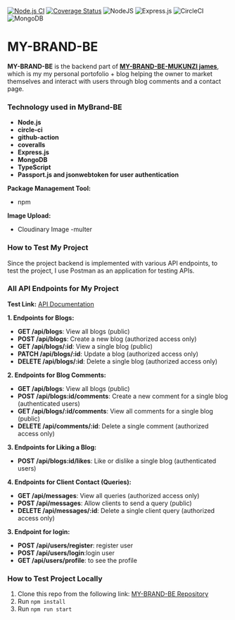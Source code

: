 [![Node.js CI](https://github.com/Mukunzijames/my-brand-BE/actions/workflows/testing.yml/badge.svg)](https://github.com/Mukunzijames/my-brand-BE/actions/workflows/testing.yml)
[![Coverage Status](https://coveralls.io/repos/github/Mukunzijames/my-brand-BE/badge.svg?branch=main)](https://coveralls.io/github/Mukunzijames/my-brand-BE?branch=main)
![NodeJS](https://img.shields.io/badge/node.js-6DA55F?style=for-the-badge&logo=node.js&logoColor=white) ![Express.js](https://img.shields.io/badge/express.js-%23404d59.svg?style=for-the-badge&logo=express&logoColor=%2361DAFB) ![CircleCI](https://img.shields.io/badge/circle%20ci-%23161616.svg?style=for-the-badge&logo=circleci&logoColor=white)
 ![MongoDB](https://img.shields.io/badge/MongoDB-%234ea94b.svg?style=for-the-badge&logo=mongodb&logoColor=white) 

# MY-BRAND-BE

**MY-BRAND-BE** is the backend part of [**MY-BRAND-BE-MUKUNZI james**](https://mukunzijames.netlify.app/.html), which is my my personal portofolio + blog helping the owner to market themselves and interact with users through blog comments and a contact page.

### Technology used in MyBrand-BE

- **Node.js**
- **circle-ci**
- **github-action**
- **coveralls**
- **Express.js**
- **MongoDB**
- **TypeScript**
- **Passport.js and jsonwebtoken for user authentication**

**Package Management Tool:**
- npm

**Image Upload:**
- Cloudinary Image
-multer

### How to Test My Project

Since the project backend is implemented with various API endpoints, to test the project, I use Postman as an application for testing APIs.

### All API Endpoints for My Project

**Test Link:** [API Documentation](https://my-brand-be-2-iaek.onrender.com/swagger/#/)

**1. Endpoints for Blogs:**

- **GET /api/blogs**: View all blogs (public)
- **POST /api/blogs**: Create a new blog (authorized access only)
- **GET /api/blogs/:id**: View a single blog (public)
- **PATCH /api/blogs/:id**: Update a blog (authorized access only)
- **DELETE /api/blogs/:id**: Delete a single blog (authorized access only)

**2. Endpoints for Blog Comments:**

- **GET /api/blogs**: View all blogs (public)
- **POST /api/blogs:id/comments**: Create a new comment for a single blog (authenticated users)
- **GET /api/blogs/:id/comments**: View all comments for a single blog (public)
- **DELETE /api/comments/:id**: Delete a single comment (authorized access only)

**3. Endpoints for Liking a Blog:**

- **POST /api/blogs:id/likes**: Like or dislike a single blog (authenticated users)

**4. Endpoints for Client Contact (Queries):**

- **GET /api/messages**: View all queries (authorized access only)
- **POST /api/messages**: Allow clients to send a query (public)
- **DELETE /api/messages/:id**: Delete a single client query (authorized access only)

**3. Endpoint for login:**

- **POST /api/users/register**: register user
- **POST /api/users/login**:login user
- **GET /api/users/profile**: to see the profile

### How to Test Project Locally

1. Clone this repo from the following link: [MY-BRAND-BE Repository](https://github.com/Mukunzijames/my-brand-BE)
2. Run `npm install`
3. Run `npm run start`
